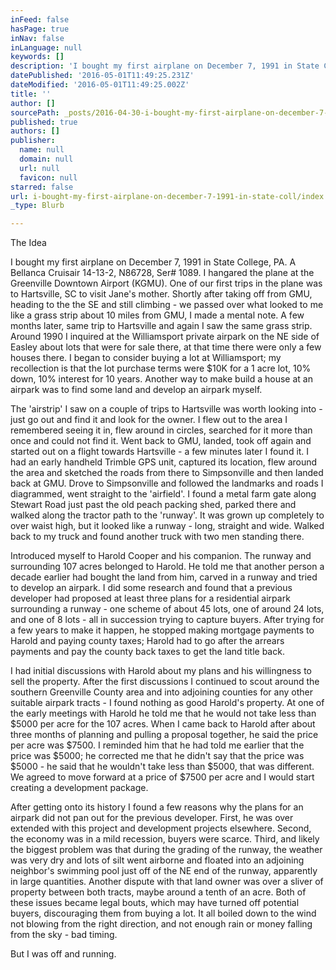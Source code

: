 ```yaml
---
inFeed: false
hasPage: true
inNav: false
inLanguage: null
keywords: []
description: 'I bought my first airplane on December 7, 1991 in State College, PA. A Bellanca Cruisair 14-13-2, N86728, Ser# 1089. I hangared the plane at the Greenville Downtown Airport (KGMU). One of our first trips in the plane was to Hartsville, SC to visit Jane’s mother. Shortly after taking off from GMU, heading to the the SE and still climbing - we passed over what looked to me like a grass strip about 10 miles from GMU, I made a mental note. A few months later, same trip to Hartsville and again I saw the same grass strip. Around 1990 I inquired at the Williamsport private airpark on the NE side of Easley about lots that were for sale there, at that time there were only a few houses there. I began to consider buying a lot at Williamsport; my recollection is that the lot purchase terms were $10K for a 1 acre lot, 10% down, 10% interest for 10 years. Another way to make build a house at an airpark was to find some land and develop an airpark myself.'
datePublished: '2016-05-01T11:49:25.231Z'
dateModified: '2016-05-01T11:49:25.002Z'
title: ''
author: []
sourcePath: _posts/2016-04-30-i-bought-my-first-airplane-on-december-7-1991-in-state-coll.md
published: true
authors: []
publisher:
  name: null
  domain: null
  url: null
  favicon: null
starred: false
url: i-bought-my-first-airplane-on-december-7-1991-in-state-coll/index.html
_type: Blurb

---
```

The Idea

I bought my first airplane on December 7, 1991 in State College, PA. A Bellanca Cruisair 14-13-2, N86728, Ser\# 1089\. I hangared the plane at the Greenville Downtown Airport (KGMU). One of our first trips in the plane was to Hartsville, SC to visit Jane's mother. Shortly after taking off from GMU, heading to the the SE and still climbing - we passed over what looked to me like a grass strip about 10 miles from GMU, I made a mental note. A few months later, same trip to Hartsville and again I saw the same grass strip. Around 1990 I inquired at the Williamsport private airpark on the NE side of Easley about lots that were for sale there, at that time there were only a few houses there. I began to consider buying a lot at Williamsport; my recollection is that the lot purchase terms were $10K for a 1 acre lot, 10% down, 10% interest for 10 years. Another way to make build a house at an airpark was to find some land and develop an airpark myself.

The 'airstrip' I saw on a couple of trips to Hartsville was worth looking into - just go out and find it and look for the owner. I flew out to the area I remembered seeing it in, flew around in circles, searched for it more than once and could not find it. Went back to GMU, landed, took off again and started out on a flight towards Hartsville - a few minutes later I found it. I had an early handheld Trimble GPS unit, captured its location, flew around the area and sketched the roads from there to Simpsonville and then landed back at GMU. Drove to Simpsonville and followed the landmarks and roads I diagrammed, went straight to the 'airfield'. I found a metal farm gate along Stewart Road just past the old peach packing shed, parked there and walked along the tractor path to the 'runway'. It was grown up completely to over waist high, but it looked like a runway - long, straight and wide. Walked back to my truck and found another truck with two men standing there.

Introduced myself to Harold Cooper and his companion. The runway and surrounding 107 acres belonged to Harold. He told me that another person a decade earlier had bought the land from him, carved in a runway and tried to develop an airpark. I did some research and found that a previous developer had proposed at least three plans for a residential airpark surrounding a runway - one scheme of about 45 lots, one of around 24 lots, and one of 8 lots - all in succession trying to capture buyers. After trying for a few years to make it happen, he stopped making mortgage payments to Harold and paying county taxes; Harold had to go after the arrears payments and pay the county back taxes to get the land title back.

I had initial discussions with Harold about my plans and his willingness to sell the property. After the first discussions I continued to scout around the southern Greenville County area and into adjoining counties for any other suitable airpark tracts - I found nothing as good Harold's property. At one of the early meetings with Harold he told me that he would not take less than $5000 per acre for the 107 acres. When I came back to Harold after about three months of planning and pulling a proposal together, he said the price per acre was $7500\. I reminded him that he had told me earlier that the price was $5000; he corrected me that he didn't say that the price was $5000 - he said that he wouldn't take less than $5000, that was different. We agreed to move forward at a price of $7500 per acre and I would start creating a development package.

After getting onto its history I found a few reasons why the plans for an airpark did not pan out for the previous developer. First, he was over extended with this project and development projects elsewhere. Second, the economy was in a mild recession, buyers were scarce. Third, and likely the biggest problem was that during the grading of the runway, the weather was very dry and lots of silt went airborne and floated into an adjoining neighbor's swimming pool just off of the NE end of the runway, apparently in large quantities. Another dispute with that land owner was over a sliver of property between both tracts, maybe around a tenth of an acre. Both of these issues became legal bouts, which may have turned off potential buyers, discouraging them from buying a lot. It all boiled down to the wind not blowing from the right direction, and not enough rain or money falling from the sky - bad timing.

But I was off and running.